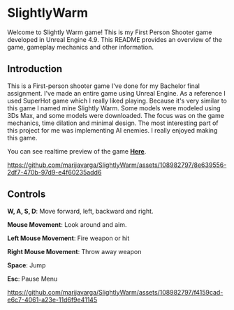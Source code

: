 # SlightlyWarm

Welcome to Slightly Warm game! This is my First Person Shooter game developed in Unreal Engine 4.9. This README provides an overview of the game, gameplay mechanics and other information. 


## Introduction

This is a First-person shooter game I've done for my Bachelor final assignment. 
I've made an entire game using Unreal Engine. As a reference I used SuperHot game which I really liked playing. Because it's very similar to this game I named mine Slightly Warm. 
Some models were modeled using 3Ds Max, and some models were downloaded. 
The focus was on the game mechanics, time dilation and minimal design.
The most interesting part of this project for me was implementing AI enemies. 
I really enjoyed making this game. 

You can see realtime preview of the game  **[Here](https://www.youtube.com/watch?v=3Q21QQTCCdI)**.




https://github.com/marijavarga/SlightlyWarm/assets/108982797/8e639556-2df7-470b-97d9-e4f60235add6




## Controls

**W, A, S, D**: Move forward, left, backward and right.

**Mouse Movement**: Look around and aim.

**Left Mouse Movement**: Fire weapon or hit

**Right Mouse Movement**: Throw away weapon

**Space**: Jump

**Esc**: Pause Menu

https://github.com/marijavarga/SlightlyWarm/assets/108982797/f4159cad-e6c7-4061-a23e-11d6f9e41145










